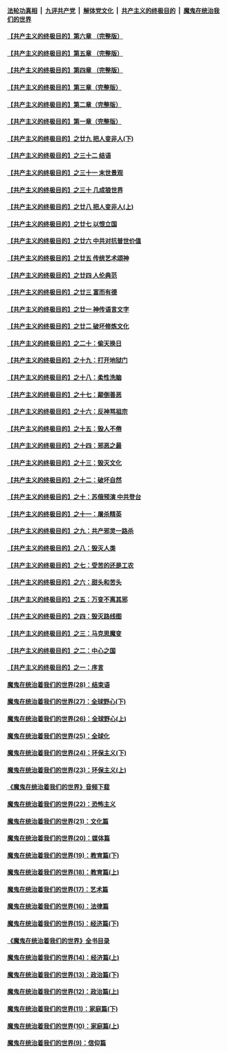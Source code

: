 ####  [法轮功真相](../../../../basic/blob/master/README.md?t=05160802) &nbsp;|&nbsp; [九评共产党](../../../../9ping.md/blob/master/README.md?t=05160802) &nbsp;|&nbsp; [解体党文化](../../../../jtdwh.md/blob/master/README.md?t=05160802)  &nbsp;|&nbsp; [共产主义的终极目的](../../../../gczydzjmd.md/blob/master/README.md?t=05160802) &nbsp;|&nbsp; [魔鬼在统治我们的世界](../../../../mgztzwmdsj.md/blob/master/README.md?t=05160802) 

#### [【共产主义的终极目的】第六章 （完整版）](../pages/nsc422/n11428913.md?t=05160802) 

#### [【共产主义的终极目的】第五章 （完整版）](../pages/nsc422/n11428912.md?t=05160802) 

#### [【共产主义的终极目的】第四章 （完整版）](../pages/nsc422/n11428907.md?t=05160802) 

#### [【共产主义的终极目的】第三章（完整版）](../pages/nsc422/n11428848.md?t=05160802) 

#### [【共产主义的终极目的】第二章（完整版）](../pages/nsc422/n11428831.md?t=05160802) 

#### [【共产主义的终极目的】第一章（完整版）](../pages/nsc422/n11417651.md?t=05160802) 

#### [【共产主义的终极目的】之廿九 把人变非人(下)](../pages/nsc422/n11344140.md?t=05160802) 

#### [【共产主义的终极目的】之三十二 结语](../pages/nsc422/n11360535.md?t=05160802) 

#### [【共产主义的终极目的】之三十一 末世景观](../pages/nsc422/n11351129.md?t=05160802) 

#### [【共产主义的终极目的】之三十 几成狼世界](../pages/nsc422/n11348280.md?t=05160802) 

#### [【共产主义的终极目的】之廿八 把人变非人(上)](../pages/nsc422/n11340492.md?t=05160802) 

#### [【共产主义的终极目的】之廿七 以恨立国](../pages/nsc422/n11336944.md?t=05160802) 

#### [【共产主义的终极目的】之廿六 中共对抗普世价值](../pages/nsc422/n11324785.md?t=05160802) 

#### [【共产主义的终极目的】之廿五 传统艺术颂神](../pages/nsc422/n11296396.md?t=05160802) 

#### [【共产主义的终极目的】之廿四 人伦典范](../pages/nsc422/n11296397.md?t=05160802) 

#### [【共产主义的终极目的】之廿三 富而有德](../pages/nsc422/n11283598.md?t=05160802) 

#### [【共产主义的终极目的】之廿一 神传语言文字](../pages/nsc422/n11263265.md?t=05160802) 

#### [【共产主义的终极目的】之廿二 破坏修炼文化](../pages/nsc422/n11245728.md?t=05160802) 

#### [【共产主义的终极目的】之二十：偷天换日](../pages/nsc422/n11238846.md?t=05160802) 

#### [【共产主义的终极目的】之十九：打开地狱门](../pages/nsc422/n11206376.md?t=05160802) 

#### [【共产主义的终极目的】之十八：柔性洗脑](../pages/nsc422/n11199994.md?t=05160802) 

#### [【共产主义的终极目的】之十七：颠倒善恶](../pages/nsc422/n11179782.md?t=05160802) 

#### [【共产主义的终极目的】之十六：反神骂祖宗](../pages/nsc422/n11166798.md?t=05160802) 

#### [【共产主义的终极目的】之十五：毁人不倦](../pages/nsc422/n11166792.md?t=05160802) 

#### [【共产主义的终极目的】之十四：邪恶之最](../pages/nsc422/n11150249.md?t=05160802) 

#### [【共产主义的终极目的】之十三：毁灭文化](../pages/nsc422/n11135227.md?t=05160802) 

#### [【共产主义的终极目的】之十二：破坏自然](../pages/nsc422/n11135214.md?t=05160802) 

#### [【共产主义的终极目的】之十：苏俄预演 中共登台](../pages/nsc422/n11118424.md?t=05160802) 

#### [【共产主义的终极目的】之十一：屠杀精英](../pages/nsc422/n11118442.md?t=05160802) 

#### [【共产主义的终极目的】之九：共产邪灵一路杀](../pages/nsc422/n11114139.md?t=05160802) 

#### [【共产主义的终极目的】之八：毁灭人类](../pages/nsc422/n11108503.md?t=05160802) 

#### [【共产主义的终极目的】之七：受苦的还是工农](../pages/nsc422/n11101809.md?t=05160802) 

#### [【共产主义的终极目的】之六：甜头和苦头](../pages/nsc422/n11096971.md?t=05160802) 

#### [【共产主义的终极目的】之五：万变不离其邪](../pages/nsc422/n11091285.md?t=05160802) 

#### [【共产主义的终极目的】之四：毁灭路线图](../pages/nsc422/n11086284.md?t=05160802) 

#### [【共产主义的终极目的】之三：马克思魔变](../pages/nsc422/n11061941.md?t=05160802) 

#### [【共产主义的终极目的】之二：中心之国](../pages/nsc422/n11047728.md?t=05160802) 

#### [【共产主义的终极目的】之一：序言](../pages/nsc422/n11086077.md?t=05160802) 

#### [魔鬼在统治着我们的世界(28)：结束语](../pages/nsc422/n10936246.md?t=05160802) 

#### [魔鬼在统治着我们的世界(27)：全球野心(下)](../pages/nsc422/n10928319.md?t=05160802) 

#### [魔鬼在统治着我们的世界(26)：全球野心(上)](../pages/nsc422/n10900318.md?t=05160802) 

#### [魔鬼在统治着我们的世界(25)：全球化](../pages/nsc422/n10788205.md?t=05160802) 

#### [魔鬼在统治着我们的世界(24)：环保主义(下)](../pages/nsc422/n10695307.md?t=05160802) 

#### [魔鬼在统治着我们的世界(23)：环保主义(上)](../pages/nsc422/n10688613.md?t=05160802) 

#### [《魔鬼在统治着我们的世界》音频下载](../pages/nsc422/n10635553.md?t=05160802) 

#### [魔鬼在统治着我们的世界(22)：恐怖主义](../pages/nsc422/n10614727.md?t=05160802) 

#### [魔鬼在统治着我们的世界(21)：文化篇](../pages/nsc422/n10597706.md?t=05160802) 

#### [魔鬼在统治着我们的世界(20)：媒体篇](../pages/nsc422/n10586579.md?t=05160802) 

#### [魔鬼在统治着我们的世界(19)：教育篇(下)](../pages/nsc422/n10564808.md?t=05160802) 

#### [魔鬼在统治着我们的世界(18)：教育篇(上)](../pages/nsc422/n10526970.md?t=05160802) 

#### [魔鬼在统治着我们的世界(17)：艺术篇](../pages/nsc422/n10499093.md?t=05160802) 

#### [魔鬼在统治着我们的世界(16)：法律篇](../pages/nsc422/n10485969.md?t=05160802) 

#### [魔鬼在统治着我们的世界(15)：经济篇(下)](../pages/nsc422/n10469975.md?t=05160802) 

#### [《魔鬼在统治着我们的世界》全书目录](../pages/nsc422/n10464261.md?t=05160802) 

#### [魔鬼在统治着我们的世界(14)：经济篇(上)](../pages/nsc422/n10457370.md?t=05160802) 

#### [魔鬼在统治着我们的世界(13)：政治篇(下)](../pages/nsc422/n10448270.md?t=05160802) 

#### [魔鬼在统治着我们的世界(12)：政治篇(上)](../pages/nsc422/n10444576.md?t=05160802) 

#### [魔鬼在统治着我们的世界(11)：家庭篇(下)](../pages/nsc422/n10440961.md?t=05160802) 

#### [魔鬼在统治着我们的世界(10)：家庭篇(上)](../pages/nsc422/n10435448.md?t=05160802) 

#### [魔鬼在统治着我们的世界(9)：信仰篇](../pages/nsc422/n10432159.md?t=05160802) 

